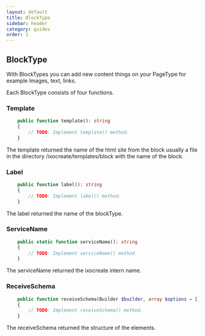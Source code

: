```yaml
---
layout: default
title: BlockType
sidebar: header
category: guides
order: 1
---
```

## BlockType

With BlockTypes you can add new content things on your PageType for example Images, text, links.

Each BlockType consists of four functions.

### Template

```php
    public function template(): string
    {
        // TODO: Implement template() method.
    }
```
The template returned the name of the html site from the block usually a file in the directory /ixocreate/templates/block with the name of the block.

### Label

```php
    public function label(): string
    {
        // TODO: Implement label() method.
    }
```
The label returned the name of the blockType.

### ServiceName

```php
    public static function serviceName(): string
    {
        // TODO: Implement serviceName() method.
    }
```
The serviceName returned the ixocreate intern name.

### ReceiveSchema

```php
    public function receiveSchema(Builder $builder, array $options = []): SchemaInterface
    {
        // TODO: Implement receiveSchema() method.
    }
```
The receiveSchema returned the structure of the elements. 
